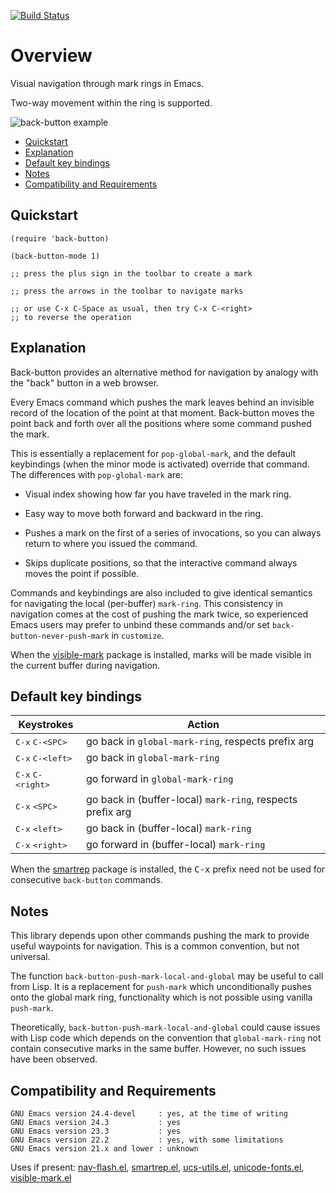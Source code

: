 [![Build Status](https://secure.travis-ci.org/rolandwalker/back-button.png?branch=master)](http://travis-ci.org/rolandwalker/back-button)

# Overview

Visual navigation through mark rings in Emacs.

Two-way movement within the ring is supported.

![back-button example](https://raw.githubusercontent.com/rolandwalker/back-button/master/back_button_example.png)

 * [Quickstart](#quickstart)
 * [Explanation](#explanation)
 * [Default key bindings](#default-key-bindings)
 * [Notes](#notes)
 * [Compatibility and Requirements](#compatibility-and-requirements)

## Quickstart

```elisp
(require 'back-button)
 
(back-button-mode 1)
 
;; press the plus sign in the toolbar to create a mark
 
;; press the arrows in the toolbar to navigate marks
 
;; or use C-x C-Space as usual, then try C-x C-<right>
;; to reverse the operation
```

## Explanation

Back-button provides an alternative method for navigation by
analogy with the "back" button in a web browser.

Every Emacs command which pushes the mark leaves behind an
invisible record of the location of the point at that moment.
Back-button moves the point back and forth over all the positions
where some command pushed the mark.

This is essentially a replacement for `pop-global-mark`, and the
default keybindings (when the minor mode is activated) override
that command.  The differences with `pop-global-mark` are:

 * Visual index showing how far you have traveled in the
   mark ring.

 * Easy way to move both forward and backward in the ring.

 * Pushes a mark on the first of a series of invocations, so you
   can always return to where you issued the command.

 * Skips duplicate positions, so that the interactive command
   always moves the point if possible.

Commands and keybindings are also included to give identical
semantics for navigating the local (per-buffer) `mark-ring`.  This
consistency in navigation comes at the cost of pushing the mark
twice, so experienced Emacs users may prefer to unbind these
commands and/or set `back-button-never-push-mark` in `customize`.

When the [visible-mark](http://www.emacswiki.org/emacs/visible-mark.el) package is installed, marks will be
made visible in the current buffer during navigation.

## Default key bindings

Keystrokes                                | Action
------------------------------------------|--------------------------------
<kbd>C-x</kbd> <kbd>C-&lt;SPC&gt;</kbd>   | go back in `global-mark-ring`, respects prefix arg  
<kbd>C-x</kbd> <kbd>C-&lt;left&gt;</kbd>  | go back in `global-mark-ring`  
<kbd>C-x</kbd> <kbd>C-&lt;right&gt;</kbd> | go forward in `global-mark-ring`  
<kbd>C-x</kbd> <kbd>&lt;SPC&gt;</kbd>     | go back in (buffer-local) `mark-ring`, respects prefix arg  
<kbd>C-x</kbd> <kbd>&lt;left&gt;</kbd>    | go back in (buffer-local) `mark-ring`  
<kbd>C-x</kbd> <kbd>&lt;right&gt;</kbd>   | go forward in (buffer-local) `mark-ring`  

When the [smartrep](http://github.com/myuhe/smartrep.el) package is installed, the <kbd>C-x</kbd> prefix need
not be used for consecutive `back-button` commands.

## Notes

This library depends upon other commands pushing the mark to
provide useful waypoints for navigation.  This is a common
convention, but not universal.

The function `back-button-push-mark-local-and-global` may be
useful to call from Lisp.  It is a replacement for `push-mark`
which unconditionally pushes onto the global mark ring,
functionality which is not possible using vanilla `push-mark`.

Theoretically, `back-button-push-mark-local-and-global` could
cause issues with Lisp code which depends on the convention that
`global-mark-ring` not contain consecutive marks in the same
buffer.  However, no such issues have been observed.

## Compatibility and Requirements

	GNU Emacs version 24.4-devel     : yes, at the time of writing
	GNU Emacs version 24.3           : yes
	GNU Emacs version 23.3           : yes
	GNU Emacs version 22.2           : yes, with some limitations
	GNU Emacs version 21.x and lower : unknown

Uses if present: [nav-flash.el](http://github.com/rolandwalker/nav-flash), [smartrep.el](http://github.com/myuhe/smartrep.el), [ucs-utils.el](http://github.com/rolandwalker/ucs-utils), [unicode-fonts.el](http://github.com/rolandwalker/unicode-fonts), [visible-mark.el](http://www.emacswiki.org/emacs/visible-mark.el)
